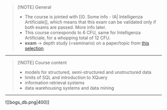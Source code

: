 
> [!NOTE] General
>  - The course is jointed with [[0. Some info - IA| Intelligenza Artificiale]], which means that this exam can be validated only if both exams are passed. More info later.
>  - This course corresponds to 6 CFU, same for Intelligenza Artificiale, for a whopping total of 12 CFU.
>  - **exam** -> depth study (=seminario) on a paper/topic from [this selection](https://drive.google.com/drive/folders/1Zf1wYyOAmUMPxlzjgC4gg1FrzQ803Aku).
****************************

> [!NOTE] Course content
>  - models for structured, semi-structured and unstructured data
>  - limits of SQL and introduction to XQuery
>  - information retrieval systems
>  - data warehousing systems and data mining
****************************



![[bogs_db.png|400]]

